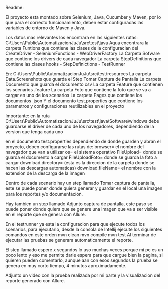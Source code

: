 
Readme:

El proyecto esta montado sobre Selenium, Java, Cucumber y Maven, por lo que para el correcto funcionamiento, deben estar configuradas las variables de entorno de Maven y Java.

Los datos mas relevantes los encontrara en las siguientes rutas:
C:\Users\Public\AutomatizacionJuJu\src\test\java
Aqua encontrara la carpeta Funtions que contiene las clases de la configuracian del CreateDriver - SeleniumFunctions - WebDriverFactory
La Carpeta Sofware que contiene los drivers de cada navegador
La carpeta StepDefinitions que contiene las clases hooks - StepDefinictions - TestRunner

En:
C:\Users\Public\AutomatizacionJuJu\src\test\resources
La carpeta Data.Screenshots que guarda el Step Tomar Captura de Pantalla
La carpeta Documento que guarda el documento csv
La carpeta Feature que contienen los scenarios .feature
La carpeta Foto que contiene la foto que se va a cargar en uno de los scenarios
La carpeta Pages que contiene los documentos .json
Y el documento test.properties que contiene los parametros y configuraciones reutilizables en el proyecto

Importante:
en la ruta C:\Users\Public\AutomatizacionJuJu\src\test\java\Software\windows debe guardarse el driver de cada uno de los navegadores, dependiendo de la version que tenga cada uno

en el documento test.properties dependiendo de donde guarden y abran el proyecto, deben configurarse las rutas de:
browser= el nombre del navegador que van a utilizar
os= el sistema operativo
FileUpload= donde se guarda el documento a cargar
FileUploadFoto= donde se guarda la foto a cargar
download.directory= (esta es la direccion de la carpeta donde se hacen las descargas automaticas)
download.fileName= el nombre con la extension de la descarga de la imagen

Dentro de cada scenario hay un step llamado Tomar captura de pantalla, este se puede poner donde quiera generar y guardar en el local una imagen para los reportes y/o documentacion.

Hay tambien un step llamado Adjunto captura de pantalla, este paso se puede poner donde quiera que se genere una imagen que va a ser visible en el reporte que se genera con Allure.

En el testrunner ya esta la configuracion para que ejecute todos los scenarios, para ejecutarlo, desde la consola de Intellij ejecute los siguientes comandos en este orden
 mvn clean
 mvn compile
 mvn test
Al terminar de ejecutar las pruebas se generara automaticamente el reporte.

El step llamado espere x segundos lo uso muchas veces porque mi pc es un poco lento y eso me permite darle espera para que cargue bien la pagina, si quieren pueden comentarlo, aunque aan con esos segundos la prueba se genera en muy corto tiempo, 4 minutos aproximadamente.

Adjunto un video con la prueba realizada por mi parte y la visualizacion del reporte generado con Allure.
